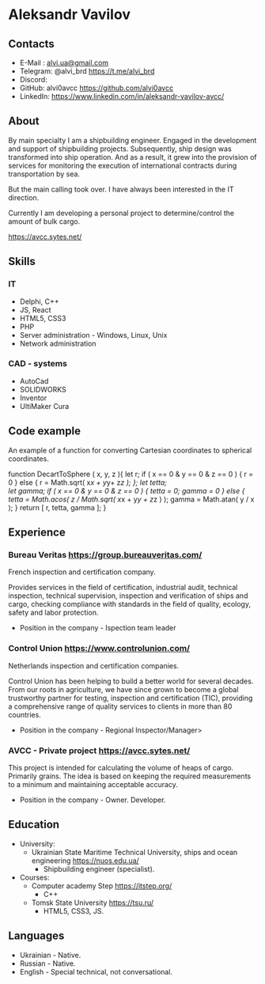 # Aleksandr Vavilov
## Contacts
* E-Mail : alvi.ua@gmail.com
* Telegram:  @alvi_brd https://t.me/alvi_brd
* Discord: 
* GitHub: alvi0avcc https://github.com/alvi0avcc
* LinkedIn: https://www.linkedin.com/in/aleksandr-vavilov-avcc/
## About
By main specialty I am a shipbuilding engineer.
Engaged in the development and support of shipbuilding projects. Subsequently, ship design was transformed into ship operation. And as a result, it grew into the provision of services for monitoring the execution of international contracts during transportation by sea.

But the main calling took over. I have always been interested in the IT direction.

Currently I am developing a personal project to determine/control the amount of bulk cargo.

https://avcc.sytes.net/

## Skills

### IT
* Delphi, C++
* JS, React
* HTML5, CSS3
* PHP
* Server administration - Windows, Linux, Unix
* Network administration

### CAD - systems
* AutoCad
* SOLIDWORKS
* Inventor
* UltiMaker Cura

## Code example

An example of a function for converting Cartesian coordinates to spherical coordinates.

function DecartToSphere ( x, y, z ){
    let r;
    if ( x == 0 & y == 0 & z == 0 ) { r = 0 }
    else { r = Math.sqrt( x*x + y*y+ z*z ); };
    let tetta;  
    let gamma;
    if ( x == 0 & y == 0 & z == 0 ) { tetta = 0; gamma = 0 }
    else {
        tetta = Math.acos( z / Math.sqrt( x*x + y*y + z*z ) );
        gamma = Math.atan( y / x );
    }
    return [ r, tetta, gamma ];
}

## Experience

### Bureau Veritas https://group.bureauveritas.com/
French inspection and certification company.

Provides services in the field of certification, industrial audit, technical inspection, technical supervision, inspection and verification of ships and cargo, checking compliance with standards in the field of quality, ecology, safety and labor protection.
* Position in the company - Ispection team leader

### Control Union https://www.controlunion.com/
Netherlands inspection and certification companies.

Control Union has been helping to build a better world for several decades. From our roots in agriculture, we have since grown to become a global trustworthy partner for testing, inspection and certification (TIC), providing a comprehensive range of quality services to clients in more than 80 countries.

* Position in the company - Regional Inspector/Manager>

### AVCC - Private project https://avcc.sytes.net/

This project is intended for calculating the volume of heaps of cargo. Primarily grains. The idea is based on keeping the required measurements to a minimum and maintaining acceptable accuracy.

* Position in the company - Owner. Developer.

## Education

* University:
  * Ukrainian State Maritime Technical University, ships and ocean engineering https://nuos.edu.ua/
    * Shipbuilding engineer (specialist).
* Courses:
  * Computer academy Step https://itstep.org/
    * C++
  * Tomsk State University https://tsu.ru/
    * HTML5, CSS3, JS.

## Languages
* Ukrainian - Native.
* Russian - Native.
* English - Special technical, not conversational.